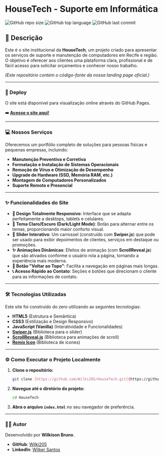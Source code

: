 # HouseTech - Suporte em Informática

![GitHub repo size](https://img.shields.io/github/repo-size/Wilki205/HouseTech?style=for-the-badge&logo=github)
![GitHub top language](https://img.shields.io/github/languages/top/Wilki205/HouseTech?style=for-the-badge)
![GitHub last commit](https://img.shields.io/github/last-commit/Wilki205/HouseTech?style=for-the-badge&logo=git)

## 📄 Descrição

Este é o site institucional da **HouseTech**, um projeto criado para apresentar os serviços de suporte e manutenção de computadores em Recife e região. O objetivo é oferecer aos clientes uma plataforma clara, profissional e de fácil acesso para solicitar orçamentos e conhecer nosso trabalho.

*(Este repositório contém o código-fonte da nossa landing page oficial.)*

---

### 🚀 Deploy

O site está disponível para visualização online através do GitHub Pages.

**➡️ [Acesse o site aqui!](https://wilki205.github.io/HouseTech/)**

---

### 💻 Nossos Serviços

Oferecemos um portfólio completo de soluções para pessoas físicas e pequenas empresas, incluindo:

* **Manutenção Preventiva e Corretiva**
* **Formatação e Instalação de Sistemas Operacionais**
* **Remoção de Vírus e Otimização de Desempenho**
* **Upgrade de Hardware (SSD, Memória RAM, etc.)**
* **Montagem de Computadores Personalizados**
* **Suporte Remoto e Presencial**

---

### ✨ Funcionalidades do Site

* **📱 Design Totalmente Responsivo**: Interface que se adapta perfeitamente a desktops, tablets e celulares.
* **🌙 Tema Claro/Escuro (Dark/Light Mode)**: Botão para alternar entre os temas, proporcionando maior conforto visual.
* **🎠 Slider Interativo**: Um carrossel (construído com **Swiper.js**) que pode ser usado para exibir depoimentos de clientes, serviços em destaque ou promoções.
* **✨ Animações Dinâmicas**: Efeitos de animação (com **ScrollReveal.js**) que são ativados conforme o usuário rola a página, tornando a experiência mais moderna.
* **🔼 Botão "Voltar ao Topo"**: Facilita a navegação em páginas mais longas.
* **📞 Acesso Rápido ao Contato**: Seções e botões que direcionam o cliente para as informações de contato.

---

### 🛠️ Tecnologias Utilizadas

Este site foi construído do zero utilizando as seguintes tecnologias:

* **HTML5** (Estrutura e Semântica)
* **CSS3** (Estilização e Design Responsivo)
* **JavaScript (Vanilla)** (Interatividade e Funcionalidades)
* **[Swiper.js](https://swiperjs.com/)** (Biblioteca para o slider)
* **[ScrollReveal.js](https://scrollrevealjs.org/)** (Biblioteca para animações de scroll)
* **[Remix Icon](https://remixicon.com/)** (Biblioteca de ícones)

---

### ⚙️ Como Executar o Projeto Localmente

1.  **Clone o repositório:**
    ```bash
    git clone [https://github.com/Wilki205/HouseTech.git](https://github.com/Wilki205/HouseTech.git)
    ```

2.  **Navegue até o diretório do projeto:**
    ```bash
    cd HouseTech
    ```

3.  **Abra o arquivo `index.html`** no seu navegador de preferência.

---

### 👨‍💻 Autor

Desenvolvido por **Wilkison Bruno**.

* **GitHub**: [Wilki205](https://github.com/Wilki205)
* **LinkedIn**: [Wilker Santos](https://www.linkedin.com/in/wilkisonb/)
